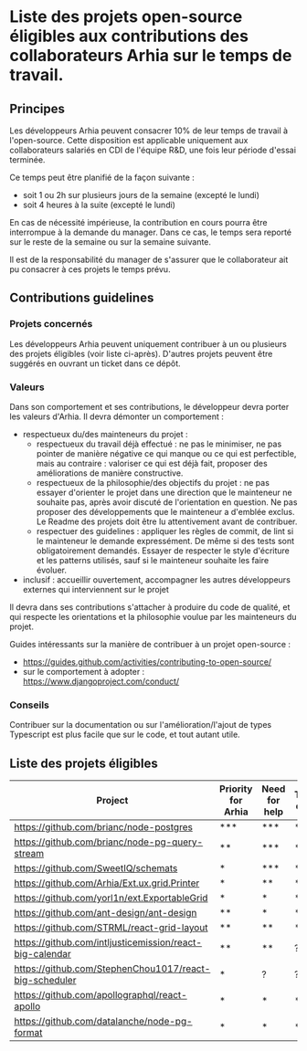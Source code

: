 # Liste des projets open-source éligibles aux contributions des collaborateurs Arhia sur le temps de travail.

## Principes

Les développeurs Arhia peuvent consacrer 10% de leur temps de travail à l'open-source.
Cette disposition est applicable uniquement aux collaborateurs salariés en CDI de l'équipe R&D, une fois leur période d'essai terminée.

Ce temps peut être planifié de la façon suivante :
- soit 1 ou 2h sur plusieurs jours de la semaine (excepté le lundi)
- soit 4 heures à la suite (excepté le lundi)

En cas de nécessité impérieuse, la contribution en cours pourra être interrompue à la demande du manager.
Dans ce cas, le temps sera reporté sur le reste de la semaine ou sur la semaine suivante.

Il est de la responsabilité du manager de s'assurer que le collaborateur ait pu consacrer à ces projets le temps prévu.

## Contributions guidelines

### Projets concernés

Les développeurs Arhia peuvent uniquement contribuer à un ou plusieurs des projets éligibles (voir liste ci-après).
D'autres projets peuvent être suggérés en ouvrant un ticket dans ce dépôt.

### Valeurs

Dans son comportement et ses contributions, le développeur devra porter les valeurs d'Arhia.
Il devra démonter un comportement : 
- respectueux du/des mainteneurs du projet :
    - respectueux du travail déjà effectué : ne pas le minimiser, ne pas pointer de manière négative ce qui manque ou ce qui est perfectible, mais au contraire : valoriser ce qui est déjà fait, proposer des améliorations de manière constructive.
    - respectueux de la philosophie/des objectifs du projet : ne pas essayer d'orienter le projet dans une direction que le mainteneur ne souhaite pas, après avoir discuté de l'orientation en question. Ne pas proposer des développements que le mainteneur a d'emblée exclus. Le Readme des projets doit être lu attentivement avant de contribuer.
    - respectuer des guidelines : appliquer les règles de commit, de lint si le mainteneur le demande expressément. De même si des tests sont obligatoirement demandés. Essayer de respecter le style d'écriture et les patterns utilisés, sauf si le mainteneur souhaite les faire évoluer.
- inclusif : accueillir ouvertement, accompagner les autres développeurs externes qui interviennent sur le projet

Il devra dans ses contributions s'attacher à produire du code de qualité, et qui respecte les orientations et la philosophie voulue par les mainteneurs du projet.

Guides intéressants sur la manière de contribuer à un projet open-source :
- https://guides.github.com/activities/contributing-to-open-source/
- sur le comportement à adopter : https://www.djangoproject.com/conduct/

### Conseils

Contribuer sur la documentation ou sur l'amélioration/l'ajout de types Typescript est plus facile que sur le code, et tout autant utile.

## Liste des projets éligibles

| Project | Priority for Arhia | Need for help | Technical difficulty |
| ------------- | ------------- | ------------- | ------------- |
| https://github.com/brianc/node-postgres | *** | *** | *** |
| https://github.com/brianc/node-pg-query-stream | ** | *** | ** |
| https://github.com/SweetIQ/schemats | * | *** | * |
| https://github.com/Arhia/Ext.ux.grid.Printer | * | ** | * |
| https://github.com/yorl1n/ext.ExportableGrid | * | * | * |
| https://github.com/ant-design/ant-design | ** | * | ** |
| https://github.com/STRML/react-grid-layout | ** | ** | *** |
| https://github.com/intljusticemission/react-big-calendar | ** | ** | ? |
| https://github.com/StephenChou1017/react-big-scheduler | * | ? | ? |
| https://github.com/apollographql/react-apollo | * | * | *** |
| https://github.com/datalanche/node-pg-format | * | * | * |

